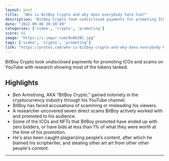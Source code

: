 ```yaml
---
layout: post
title:  "Who is BitBoy Crypto and why does everybody hate him?"
description: "BitBoy Crypto took undisclosed payments for promoting ICOs and scams on YouTube with research showing most of the tokens tanked."
date: "2022-09-06 20:10:49"
categories: ['video', 'crypto', 'promoting']
score: 92
image: "https://i.imgur.com/0vAK2BC.jpg"
tags: ['video', 'crypto', 'promoting']
link: "https://protos.com/who-is-bitboy-crypto-and-why-does-everybody-hate-him/"
---
```


BitBoy Crypto took undisclosed payments for promoting ICOs and scams on YouTube with research showing most of the tokens tanked.

## Highlights

- Ben Armstrong, AKA “BitBoy Crypto,” gained notoriety in the cryptocurrency industry through his YouTube channel.
- BitBoy has faced accusations of scamming or misleading his viewers.
- A researcher uncovered seven direct scams BitBoy actively worked with and promoted to his audience.
- Some of the ICOs and NFTs that BitBoy promoted have ended up with zero bidders, or have bids at less than 1% of what they were worth at the time of his promotion.
- He's also been caught plagiarizing people’s content, after which he blamed his scriptwriter, and stealing other art art from other other people's content.

---
